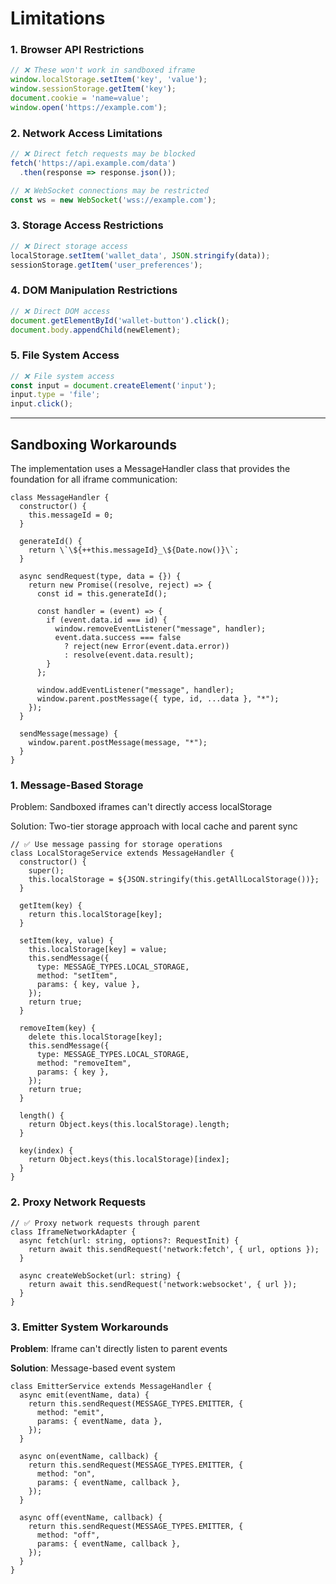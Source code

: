 # **Limitations**

### **1. Browser API Restrictions**

```jsx
// ❌ These won't work in sandboxed iframe
window.localStorage.setItem('key', 'value');
window.sessionStorage.getItem('key');
document.cookie = 'name=value';
window.open('https://example.com');
```

### **2. Network Access Limitations**

```jsx
// ❌ Direct fetch requests may be blocked
fetch('https://api.example.com/data')
  .then(response => response.json());

// ❌ WebSocket connections may be restricted
const ws = new WebSocket('wss://example.com');
```

### **3. Storage Access Restrictions**

```jsx
// ❌ Direct storage access
localStorage.setItem('wallet_data', JSON.stringify(data));
sessionStorage.getItem('user_preferences');
```

### **4. DOM Manipulation Restrictions**

```jsx
// ❌ Direct DOM access
document.getElementById('wallet-button').click();
document.body.appendChild(newElement);
```

### **5. File System Access**

```jsx
// ❌ File system access
const input = document.createElement('input');
input.type = 'file';
input.click();
```

---

## **Sandboxing Workarounds**

The implementation uses a MessageHandler class that provides the foundation for all iframe communication:

```tsx
class MessageHandler {
  constructor() {
    this.messageId = 0;
  }

  generateId() {
    return \`\${++this.messageId}_\${Date.now()}\`;
  }

  async sendRequest(type, data = {}) {
    return new Promise((resolve, reject) => {
      const id = this.generateId();

      const handler = (event) => {
        if (event.data.id === id) {
          window.removeEventListener("message", handler);
          event.data.success === false
            ? reject(new Error(event.data.error))
            : resolve(event.data.result);
        }
      };

      window.addEventListener("message", handler);
      window.parent.postMessage({ type, id, ...data }, "*");
    });
  }

  sendMessage(message) {
    window.parent.postMessage(message, "*");
  }
}
```

### **1. Message-Based Storage**

Problem: Sandboxed iframes can't directly access localStorage

Solution: Two-tier storage approach with local cache and parent sync

```tsx
// ✅ Use message passing for storage operations
class LocalStorageService extends MessageHandler {
  constructor() {
    super();
    this.localStorage = ${JSON.stringify(this.getAllLocalStorage())};
  }

  getItem(key) {
    return this.localStorage[key];
  }

  setItem(key, value) {
    this.localStorage[key] = value;
    this.sendMessage({
      type: MESSAGE_TYPES.LOCAL_STORAGE,
      method: "setItem",
      params: { key, value },
    });
    return true;
  }

  removeItem(key) {
    delete this.localStorage[key];
    this.sendMessage({
      type: MESSAGE_TYPES.LOCAL_STORAGE,
      method: "removeItem",
      params: { key },
    });
    return true;
  }

  length() {
    return Object.keys(this.localStorage).length;
  }

  key(index) {
    return Object.keys(this.localStorage)[index];
  }
}
```

### **2. Proxy Network Requests**

```tsx
// ✅ Proxy network requests through parent
class IframeNetworkAdapter {
  async fetch(url: string, options?: RequestInit) {
    return await this.sendRequest('network:fetch', { url, options });
  }

  async createWebSocket(url: string) {
    return await this.sendRequest('network:websocket', { url });
  }
}
```

### **3. Emitter System Workarounds**

**Problem**: Iframe can't directly listen to parent events

**Solution**: Message-based event system

```tsx
class EmitterService extends MessageHandler {
  async emit(eventName, data) {
    return this.sendRequest(MESSAGE_TYPES.EMITTER, {
      method: "emit",
      params: { eventName, data },
    });
  }
  
  async on(eventName, callback) {
    return this.sendRequest(MESSAGE_TYPES.EMITTER, {
      method: "on",
      params: { eventName, callback },
    });
  }
  
  async off(eventName, callback) {
    return this.sendRequest(MESSAGE_TYPES.EMITTER, {
      method: "off",
      params: { eventName, callback },
    });
  }
}
```